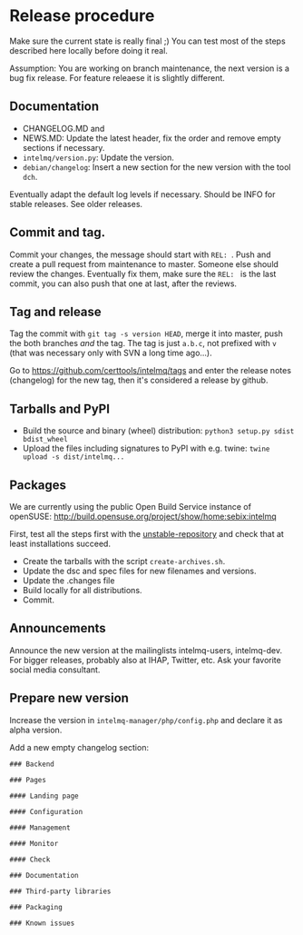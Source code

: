 # Release procedure

Make sure the current state is really final ;)
You can test most of the steps described here locally before doing it real.

Assumption: You are working on branch maintenance, the next version is a bug fix release. For feature releaese it is slightly different.

## Documentation

 * CHANGELOG.MD and
 * NEWS.MD: Update the latest header, fix the order and remove empty sections if necessary.
 * `intelmq/version.py`: Update the version.
 * `debian/changelog`: Insert a new section for the new version with the tool `dch`.

Eventually adapt the default log levels if necessary. Should be INFO for stable releases. See older releases.

## Commit and tag.
Commit your changes, the message should start with `REL: `. Push and create a pull request from maintenance to master. Someone else should review the changes. Eventually fix them, make sure the `REL: ` is the last commit, you can also push that one at last, after the reviews.

## Tag and release

Tag the commit with `git tag -s version HEAD`, merge it into master, push the both branches *and* the tag. The tag is just `a.b.c`, not prefixed with `v` (that was necessary only with SVN a long time ago...).

Go to https://github.com/certtools/intelmq/tags and enter the release notes (changelog) for the new tag, then it's considered a release by github.

## Tarballs and PyPI

 * Build the source and binary (wheel) distribution: `python3 setup.py sdist bdist_wheel`
 * Upload the files including signatures to PyPI with e.g. twine: `twine upload -s dist/intelmq...`

## Packages
We are currently using the public Open Build Service instance of openSUSE: http://build.opensuse.org/project/show/home:sebix:intelmq

First, test all the steps first with the [unstable-repository](http://build.opensuse.org/project/show/home:sebix:intelmq:unstable) and check that at least installations succeed.

 * Create the tarballs with the script `create-archives.sh`.
 * Update the dsc and spec files for new filenames and versions.
 * Update the .changes file
 * Build locally for all distributions.
 * Commit.

## Announcements

Announce the new version at the mailinglists intelmq-users, intelmq-dev.
For bigger releases, probably also at IHAP, Twitter, etc. Ask your favorite social media consultant.

## Prepare new version

Increase the version in `intelmq-manager/php/config.php` and declare it as alpha version.

Add a new empty changelog section:

```
### Backend

### Pages

#### Landing page

#### Configuration

#### Management

#### Monitor

#### Check

### Documentation

### Third-party libraries

### Packaging

### Known issues
```
